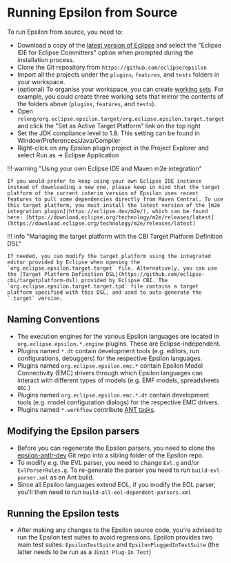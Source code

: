 # Running Epsilon from Source

To run Epsilon from source, you need to:

- Download a copy of the [latest version of Eclipse](https://www.eclipse.org/downloads) and select the "Eclipse IDE for Eclipse Committers" option when prompted during the installation process.
- Clone the Git repository from `https://github.com/eclipse/epsilon`
- Import all the projects under the `plugins`, `features`, and `tests` folders in your workspace.
- (optional) To organise your workspace, you can create [working sets](http://help.eclipse.org/kepler/index.jsp?topic=%2Forg.eclipse.platform.doc.user%2Fconcepts%2Fcworkset.htm). For example, you could create three working sets that mirror the contents of the folders above (`plugins`, `features`, and `tests`).
- Open `releng/org.eclipse.epsilon.target/org.eclipse.epsilon.target.target` and click the "Set as Active Target Platform" link on the top right
- Set the JDK compliance level to 1.8. This setting can be found in Window/Preferences/Java/Compiler
- Right-click on any Epsilon plugin project in the Project Explorer and select Run as → Eclipse Application

!!! warning "Using your own Eclipse IDE and Maven m2e integration"

    If you would prefer to keep using your own Eclipse IDE instance instead of downloading a new one, please keep in mind that the target platform of the current interim version of Epsilon uses recent features to pull some dependencies directly from Maven Central. To use this target platform, you must install the latest version of the [m2e integration plugin](https://eclipse.dev/m2e/), which can be found here: [https://download.eclipse.org/technology/m2e/releases/latest](https://download.eclipse.org/technology/m2e/releases/latest)

!!! info "Managing the target platform with the CBI Target Platform Definition DSL"

    If needed, you can modify the target platform using the integrated editor provided by Eclipse when opening the `org.eclipse.epsilon.target.target` file. Alternatively, you can use the [Target Platform Definition DSL](https://github.com/eclipse-cbi/targetplatform-dsl) provided by Eclipse CBI. The `org.eclipse.epsilon.target.target.tpd` file contains a target platform specified with this DSL, and used to auto-generate the `.target` version.

## Naming Conventions

- The execution engines for the various Epsilon languages are located in `org.eclipse.epsilon.*.engine` plugins. These are Eclipse-independent.
- Plugins named `*.dt` contain development tools (e.g. editors, run configurations, debuggers) for the respective Epsilon languages.
- Plugins named `org.eclipse.epsilon.emc.*` contain Epsilon Model Connectivity (EMC) drivers through which Epsilon languages can interact with different types of models (e.g. EMF models, spreadsheets etc.)
- Plugins named `org.eclipse.epsilon.emc.*.dt` contain development tools (e.g. model configuration dialogs) for the respective EMC drivers.
- Plugins named `*.workflow` contribute [ANT tasks](../../workflow).

## Modifying the Epsilon parsers

- Before you can regenerate the Epsilon parsers, you need to clone the [epsilon-antlr-dev](https://github.com/epsilonlabs/epsilon-antlr-dev) Git repo into a sibling folder of the Epsilon repo.
- To modify e.g. the EVL parser, you need to change `Evl.g` and/or `EvlParserRules.g`. To re-generate the parser you need to run `build-evl-parser.xml` as an Ant build.
- Since all Epsilon languages extend EOL, if you modify the EOL parser, you'll then need to run `build-all-eol-dependent-parsers.xml`

## Running the Epsilon tests

- After making any changes to the Epsilon source code, you're advised to run the Epsilon test suites to avoid regressions. Epsilon provides two main test suites: `EpsilonTestSuite` and `EpsilonPluggedInTestSuite` (the latter needs to be run as a `JUnit Plug-In Test`)
